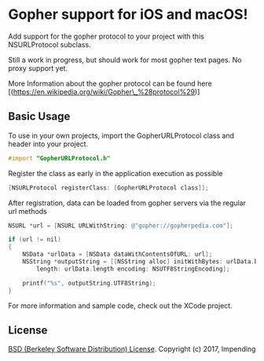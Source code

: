 # Gopher support for iOS and macOS!

Add support for the gopher protocol to your project with this NSURLProtocol subclass.

Still a work in progress, but should work for most gopher text pages. No proxy support yet.

More Information about the gopher protocol can be found here [(https://en.wikipedia.org/wiki/Gopher\_%28protocol%29)]

## Basic Usage ##

To use in your own projects, import the GopherURLProtocol class and header into your
project.

```objective-c
#import "GopherURLProtocol.h"
```
Register the class as early in the application execution as possible

```objective-c
[NSURLProtocol registerClass: [GopherURLProtocol class]];
```
After registration, data can be loaded from gopher servers via the regular url methods

```objective-c
NSURL *url = [NSURL URLWithString: @"gopher://gopherpedia.com"];

if (url != nil)
{
    NSData *urlData = [NSData dataWithContentsOfURL: url];
    NSString *outputString = [[NSString alloc] initWithBytes: urlData.bytes
        length: urlData.length encoding: NSUTF8StringEncoding];

    printf("%s", outputString.UTF8String);
}
```

For more information and sample code, check out the XCode project.


## License ##
[BSD (Berkeley Software Distribution) License](http://www.opensource.org/licenses/bsd-license.php).
Copyright (c) 2017, Impending
